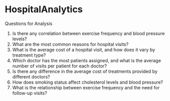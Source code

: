 # HospitalAnalytics

Questions for Analysis

1. Is there any correlation between exercise frequency and blood pressure levels?
2. What are the most common reasons for hospital visits?
3. What is the average cost of a hospital visit, and how does it vary by treatment type?
4. Which doctor has the most patients assigned, and what is the average number of visits per patient for each doctor?
5. Is there any difference in the average cost of treatments provided by different doctors?
6. How does smoking status affect cholesterol levels and blood pressure?
7. What is the relationship between exercise frequency and the need for follow-up visits?
